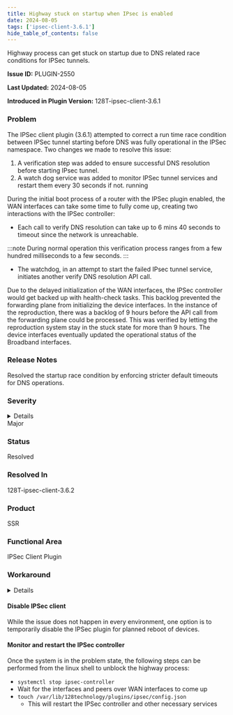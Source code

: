 ```yaml
---
title: Highway stuck on startup when IPsec is enabled
date: 2024-08-05
tags: ['ipsec-client-3.6.1']
hide_table_of_contents: false
---
```


Highway process can get stuck on startup due to DNS related race conditions for IPSec tunnels.

<!-- truncate -->

**Issue ID:** PLUGIN-2550

**Last Updated:** 2024-08-05

**Introduced in Plugin Version:** 128T-ipsec-client-3.6.1

### Problem
The IPSec client plugin (3.6.1) attempted to correct a run time race condition between IPSec tunnel starting before DNS was fully operational in the IPSec namespace. Two changes we made to resolve this issue:

1. A verification step was added to ensure successful DNS resolution before starting IPsec tunnel.
2. A watch dog service was added to monitor IPSec tunnel services and restart them every 30 seconds if not.
running

During the initial boot process of a router with the IPSec plugin enabled, the WAN interfaces can take some time to fully come up, creating two interactions with the IPSec controller:
* Each call to verify DNS resolution can take up to 6 mins 40 seconds to timeout since the network is unreachable.

:::note
During normal operation this verification process ranges from a few hundred milliseconds to a few seconds.
:::

* The watchdog, in an attempt to start the failed IPsec tunnel service, initiates another verify DNS resolution API call.

Due to the delayed initialization of the WAN interfaces, the IPSec controller would get backed up with health-check tasks. This backlog prevented the forwarding plane from initializing the device interfaces. In the instance of the reproduction, there was a backlog of 9 hours before the API call from the forwarding plane could be processed. This was verified by letting the reproduction system stay in the stuck state for more than 9 hours. The device interfaces eventually updated the operational status of the Broadband interfaces.

### Release Notes
Resolved the startup race condition by enforcing stricter default timeouts for DNS operations.

### Severity
<details>
The potential impact of a software defect if encountered. Severity levels are:
* Critical: Could severely affect service, capacity/traffic, and maintenance capabilities. May have a prolonged impact to the entire system.
* Major: Could seriously affect system operation, maintenance, administration and related tasks.
* Minor: Would not significantly impair the functioning or affect service.
</details>
Major

### Status
Resolved

### Resolved In
128T-ipsec-client-3.6.2

### Product
SSR

### Functional Area
IPSec Client Plugin

### Workaround
<details>
Juniper may provide a method to temporarily circumvent a problem; workarounds do not exist for all issues.
</details>

#### Disable IPSec client
While the issue does not happen in every environment, one option is to temporarily disable the IPSec plugin for planned reboot of devices.

#### Monitor and restart the IPSec controller
Once the system is in the problem state, the following steps can be performed from the linux shell to unblock the highway process:

* `systemctl stop ipsec-controller`
* Wait for the interfaces and peers over WAN interfaces to come up
* `touch /var/lib/128technology/plugins/ipsec/config.json`
  * This will restart the IPSec controller and other necessary services
